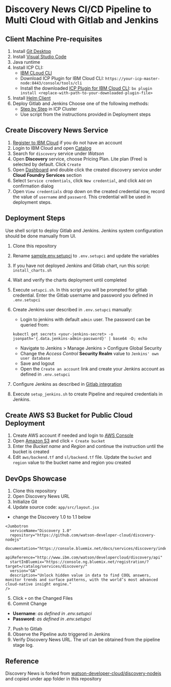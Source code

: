 # Discovery News CI/CD Pipeline to Multi Cloud with Gitlab and Jenkins

## Client Machine Pre-requisites
1. Install [Git Desktop](https://desktop.github.com/)
2. Install [Visual Studio Code](https://code.visualstudio.com/)
3. Java runtime
4. Install ICP CLI:
   - [IBM CLoud CLI](https://console.bluemix.net/docs/cli/reference/bluemix_cli/all_versions.html)
   - Download ICP Plugin for IBM Cloud CLI: `https://your-icp-master-node:8443/console/tools/cli`
   - Install the downloaded [ICP Plugin for IBM Cloud CLI](https://www.ibm.com/support/knowledgecenter/SSBS6K_2.1.0/manage_cluster/install_cli.html):
`bx plugin install <replace-with-path-to-your-downloaded-plugin-file>`
5. Install [Helm Client](https://github.com/kubernetes/helm)
6. Deploy Gitlab and Jenkins
   Choose one of the following methods:
   - [Step by Step](https://github.com/pjgunadi/icp-jenkins-gitlab) in ICP Cluster
   - Use script from the instructions provided in Deployment steps

## Create Discovery News Service
1. [Register to IBM Cloud](https://console.bluemix.net/registration/) if you do not have an account
2. Login to IBM Cloud and open [Catalog](https://console.bluemix.net/catalog)
3. Search for `discovery` service under *Watson*
4. Open **Discovery** service, choose Pricing Plan. Lite plan (Free) is selected by default. Click `Create`
5. Open [Dashboard](https://console.bluemix.net/dashboard/apps) and double click the created discovery service under **Cloud Foundry Services** section
6. Select `Service credentials`, click `New credential`, and click `Add` on confirmation dialog
7. Open `View credentials` drop down on the created credential row, record the value of `username` and `password`. This credential will be used in deployment steps.

## Deployment Steps
Use shell script to deploy Gitlab and Jenkins. Jenkins system configuration should be done manually from UI.
1. Clone this repository
2. Rename [sample.env.setupci](sample.env.setupci) to `.env.setupci` and update the variables
3. If you have not deployed Jenkins and Gitlab chart, run this script: `install_charts.sh`
4. Wait and verify the charts deployment until completed
5. Execute `setupci.sh`. In this script you will be prompted for gitlab credential. Enter the Gitlab username and password you defined in `.env.setupci`
6. Create Jenkins user described in `.env.setupci` manually:
   - Login to jenkins with default `admin` user. The password can be queried from:
   ```
   kubectl get secrets <your-jenkins-secret> -o jsonpath='{.data.jenkins-admin-password}' | base64 -D; echo
   ```
   - Navigate to Jenkins > Manage Jenkins > Configure Global Security
   - Change the *Access Control* **Security Realm** value to `Jenkins' own user database`
   - Save and logout
   - Open the `Create an account` link and create your Jenkins account as defined in `.env.setupci`
7. Configure Jenkins as described in [Gitlab integration](https://github.com/pjgunadi/icp-jenkins-gitlab)

8. Execute `setup_jenkins.sh` to create Pipeline and required credentials in Jenkins.

## Create AWS S3 Bucket for Public Cloud Deployment
1. Create AWS account if needed and login to [AWS Console](https://aws.amazon.com/console/)
2. Open [Amazon S3](https://s3.console.aws.amazon.com/s3) and click `+ Create bucket`
3. Enter the *Bucket name* and *Region* and continue the instruction until the bucket is created
4. Edit `aws/backend.tf` and `sl/backend.tf` file. Update the `bucket` and `region` value to the bucket name and region you created

## DevOps Showcase
1. Clone this repository
2. Open Discovery News URL
3. Initialize Git
4. Update source code: `app/src/layout.jsx`
  - change the Discovery 1.0 to 1.1 below
```
<Jumbotron
  serviceName="Discovery 1.0"
  repository="https://github.com/watson-developer-cloud/discovery-nodejs"
  documentation="https://console.bluemix.net/docs/services/discovery/index.html"
  apiReference="http://www.ibm.com/watson/developercloud/discovery/api"
  startInBluemix="https://console.ng.bluemix.net/registration/?target=/catalog/services/discovery/"
  version="GA"
  description="Unlock hidden value in data to find COOL answers, monitor trends and surface patterns, with the world’s most advanced cloud-native insight engine."
/>
```
5. Click `+` on the Changed Files
6. Commit Change
- **Username**: *as defined in .env.setupci*
- **Password**: *as defined in .env.setupci*
7. Push to Gitlab
8. Observe the Pipeline auto triggered in Jenkins
9. Verify Discovery News URL. The url can be obtained from the pipeline stage log.

## Reference
Discovery News is forked from [watson-developer-cloud/discovery-nodejs](https://github.com/watson-developer-cloud/discovery-nodejs) and copied under app folder in this repository